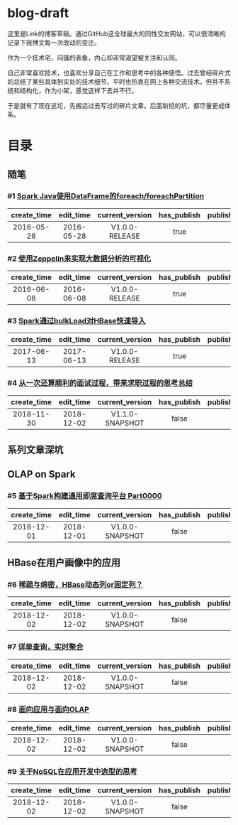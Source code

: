 # blog-draft

这里是Link的博客草稿。通过GitHub这全球最大的同性交友网站，可以很清晰的记录下我博文每一次改动的变迁。

作为一个技术宅，闷骚的表象，内心却非常渴望被关注和认同。

自己非常喜欢技术，也喜欢分享自己在工作和思考中的各种感悟。过去曾经碎片式的总结了某些具体到实处的技术细节，平时也热衷在网上各种交流技术。但并不系统和结构化，作为小架，感觉这样下去并不行。

于是就有了现在这坨，先搬运过去写过的碎片文章。后面新挖的坑，都尽量更成体系。

# 目录

## 随笔

### #1 [Spark Java使用DataFrame的foreach/foreachPartition](blogs/spark-foreach-partition-in-java.md)

| create_time | edit_time | current_version | has_publish | publish_urls |
|:-----:|:-----:|:-----:|:-----:|:-----|
|2016-05-28|2016-05-28|V1.0.0-RELEASE|true|[](https://segmentfault.com/a/1190000005365244)|

### #2 [使用Zeppelin来实现大数据分析的可视化](blogs/hello-zeppelin.md)

| create_time | edit_time | current_version | has_publish | publish_urls |
|:-----:|:-----:|:-----:|:-----:|:-----|
|2016-06-08|2016-06-08|V1.0.0-RELEASE|true|[](https://segmentfault.com/a/1190000005673104)|

### #3 [Spark通过bulkLoad对HBase快速导入](blogs/spark-hbase-bulkload.md)

| create_time | edit_time | current_version | has_publish | publish_urls |
|:-----:|:-----:|:-----:|:-----:|:-----|
|2017-06-13|2017-06-13|V1.0.0-RELEASE|true|[](https://segmentfault.com/a/1190000009762041)|

### #4 [从一次还算顺利的面试过程，带来求职过程的思考总结](blogs/my-happy-career.md)

| create_time | edit_time | current_version | has_publish | publish_urls |
|:-----:|:-----:|:-----:|:-----:|:-----|
|2018-11-30|2018-12-02|V1.1.0-SNAPSHOT|false||

## 系列文章深坑

## OLAP on Spark

### #5 [基于Spark构建通用即席查询平台 Part0000](blogs/very-exciting-spark-query-platform-part0000.md)

| create_time | edit_time | current_version | has_publish | publish_urls |
|:-----:|:-----:|:-----:|:-----:|:-----|
|2018-12-01|2018-12-01|V1.0.0-SNAPSHOT|false||


## HBase在用户画像中的应用

### #6 [稀疏与绵密，HBase动态列or固定列？](blogs/how-to-design-hbase-struct.md)

| create_time | edit_time | current_version | has_publish | publish_urls |
|:-----:|:-----:|:-----:|:-----:|:-----|
|2018-12-02|2018-12-02|V1.0.0-SNAPSHOT|false||

### #7 [详单查询，实时聚合](blogs/real_time-query-and-aggregation.md)

| create_time | edit_time | current_version | has_publish | publish_urls |
|:-----:|:-----:|:-----:|:-----:|:-----|
|2018-12-02|2018-12-02|V1.0.0-SNAPSHOT|false||

### #8 [面向应用与面向OLAP](blogs/portrait-application-and-olap.md)

| create_time | edit_time | current_version | has_publish | publish_urls |
|:-----:|:-----:|:-----:|:-----:|:-----|
|2018-12-02|2018-12-02|V1.0.0-SNAPSHOT|false||

### #9 [关于NoSQL在应用开发中选型的思考](blogs/nosql-in-application.md)

| create_time | edit_time | current_version | has_publish | publish_urls |
|:-----:|:-----:|:-----:|:-----:|:-----|
|2018-12-02|2018-12-02|V1.0.0-SNAPSHOT|false||